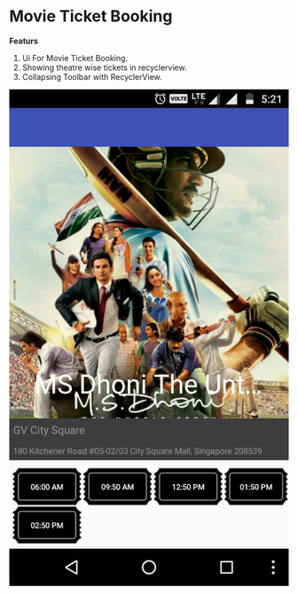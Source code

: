 <h1>Movie Ticket Booking</h1>

<b>Featurs</b><br>
1) Ui For Movie Ticket Booking.<br>
2) Showing theatre wise tickets in recyclerview.<br>
3) Collapsing Toolbar with RecyclerView.<br>

![example](screenshot.png)
